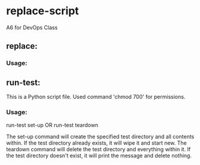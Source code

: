 # replace-script
A6 for DevOps Class


## replace:
### Usage:


## run-test:
This is a Python script file. Used command 'chmod 700' for permissions.

### Usage:
run-test set-up OR run-test teardown

The set-up command will create the specified test directory and all contents within. If the test directory already exists, it will wipe it and start new. The teardown command will delete the test directory and everything within it. If the test directory doesn't exist, it will print the message and delete nothing.
